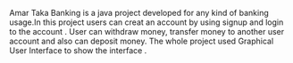 Amar Taka Banking is a java project developed for any kind of banking usage.In this project users can creat an account by using signup and login to the account . User can withdraw money, transfer money to another user account and also can deposit money. The whole project used Graphical User Interface to show the interface .
